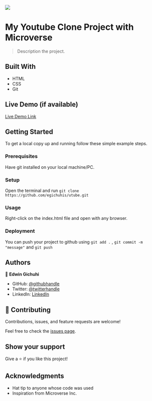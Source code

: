 
![](https://img.shields.io/badge/Microverse-blueviolet)

# My Youtube Clone Project with Microverse

> Description the project.

## Built With

- HTML
- CSS
- Git

## Live Demo (if available)

[Live Demo Link](https://github.com/egichuhis/utube)

## Getting Started

To get a local copy up and running follow these simple example steps.

### Prerequisites

Have git installed on your local machine/PC.

### Setup

Open the terminal and run `git clone https://github.com/egichuhis/utube.git`


### Usage

Right-click on the index.html file and open with any browser.


### Deployment

You can push your project to github using `git add .` , `git commit -m "message"` and `git push`

## Authors

👤 **Edwin Gichuhi**

- GitHub: [@githubhandle](https://github.com/egichuhis/)
- Twitter: [@twitterhandle](https://twitter.com/egichuhis)
- LinkedIn: [LinkedIn](https://www.linkedin.com/in/edwin-gichuhi/)

## 🤝 Contributing

Contributions, issues, and feature requests are welcome!

Feel free to check the [issues page](https://github.com/egichuhis/utube/issues).

## Show your support

Give a ⭐️ if you like this project!

## Acknowledgments

- Hat tip to anyone whose code was used
- Inspiration from Microverse Inc.